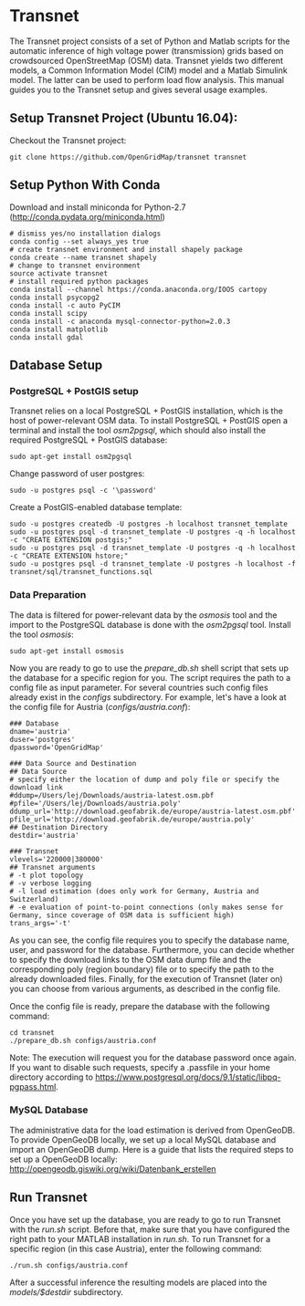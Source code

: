 # Transnet
The Transnet project consists of a set of Python and Matlab scripts for the automatic inference of high voltage power (transmission) grids based on crowdsourced OpenStreetMap (OSM) data. Transnet yields two different models, a Common Information Model (CIM) model and a Matlab Simulink model. The latter can be used to perform load flow analysis. This manual guides you to the Transnet setup and gives several usage examples.

## Setup Transnet Project (Ubuntu 16.04):
Checkout the Transnet project:
```
git clone https://github.com/OpenGridMap/transnet transnet
```
## Setup Python With Conda
Download and install miniconda for Python-2.7 (http://conda.pydata.org/miniconda.html)
```
# dismiss yes/no installation dialogs
conda config --set always_yes true
# create transnet environment and install shapely package
conda create --name transnet shapely
# change to transnet environment
source activate transnet
# install required python packages
conda install --channel https://conda.anaconda.org/IOOS cartopy
conda install psycopg2
conda install -c auto PyCIM
conda install scipy
conda install -c anaconda mysql-connector-python=2.0.3
conda install matplotlib
conda install gdal
```

## Database Setup
### PostgreSQL + PostGIS setup
Transnet relies on a local PostgreSQL + PostGIS installation, which is the host of power-relevant OSM data.
To install PostgreSQL + PostGIS open a terminal and install the tool _osm2pgsql_, which should also install the required PostgreSQL + PostGIS database:
```
sudo apt-get install osm2pgsql
```
Change password of user postgres:
```
sudo -u postgres psql -c '\password'
```
Create a PostGIS-enabled database template:
```
sudo -u postgres createdb -U postgres -h localhost transnet_template
sudo -u postgres psql -d transnet_template -U postgres -q -h localhost -c "CREATE EXTENSION postgis;"
sudo -u postgres psql -d transnet_template -U postgres -q -h localhost -c "CREATE EXTENSION hstore;"
sudo -u postgres psql -d transnet_template -U postgres -h localhost -f transnet/sql/transnet_functions.sql
```
### Data Preparation
The data is filtered for power-relevant data by the _osmosis_ tool and the import to the PostgreSQL database is done with the _osm2pgsql_ tool.
Install the tool _osmosis_:
```
sudo apt-get install osmosis
```
Now you are ready to go to use the _prepare_db.sh_ shell script that sets up the database for a specific region for you.
The script requires the path to a config file as input parameter. For several countries such config files already exist in the _configs_ subdirectory.
For example, let's have a look at the config file for Austria (_configs/austria.conf_):
```
### Database
dname='austria'
duser='postgres'
dpassword='OpenGridMap'

### Data Source and Destination
## Data Source
# specify either the location of dump and poly file or specify the download link
#ddump=/Users/lej/Downloads/austria-latest.osm.pbf
#pfile='/Users/lej/Downloads/austria.poly'
ddump_url='http://download.geofabrik.de/europe/austria-latest.osm.pbf'
pfile_url='http://download.geofabrik.de/europe/austria.poly'
## Destination Directory
destdir='austria'

### Transnet
vlevels='220000|380000'
## Transnet arguments
# -t plot topology
# -v verbose logging
# -l load estimation (does only work for Germany, Austria and Switzerland)
# -e evaluation of point-to-point connections (only makes sense for Germany, since coverage of OSM data is sufficient high)
trans_args='-t'
```
As you can see, the config file requires you to specify the database name, user, and password for the database.
Furthermore, you can decide whether to specify the download links to the OSM data dump file and the corresponding poly (region boundary) file or to specify the path to the already downloaded files.
Finally, for the execution of Transnet (later on) you can choose from various arguments, as described in the config file.

Once the config file is ready, prepare the database with the following command:
```
cd transnet
./prepare_db.sh configs/austria.conf
```
Note: The execution will request you for the database password once again. If you want to disable such requests, specify a .passfile in your home directory according to https://www.postgresql.org/docs/9.1/static/libpq-pgpass.html.

### MySQL Database
The administrative data for the load estimation is derived from OpenGeoDB. To provide OpenGeoDB locally, we set up a local MySQL database and import an OpenGeoDB dump.
Here is a guide that lists the required steps to set up a OpenGeoDB locally:
http://opengeodb.giswiki.org/wiki/Datenbank_erstellen

## Run Transnet
Once you have set up the database, you are ready to go to run Transnet with the _run.sh_ script. Before that, make sure that you have configured the right path to your MATLAB installation in _run.sh_.
To run Transnet for a specific region (in this case Austria), enter the following command:
```
./run.sh configs/austria.conf
```
After a successful inference the resulting models are placed into the _models/$destdir_ subdirectory. 
